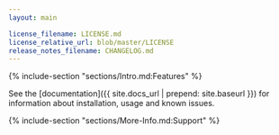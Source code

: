 ```yaml
---
layout: main

license_filename: LICENSE.md
license_relative_url: blob/master/LICENSE
release_notes_filename: CHANGELOG.md
---
```


{% include-section "sections/Intro.md:Features" %}

See the [documentation]({{ site.docs_url | prepend: site.baseurl }})
for information about installation, usage and known issues.


{% include-section "sections/More-Info.md:Support" %}
